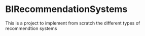 # BIRecommendationSystems
This is a project to implement from scratch the different types of recommendtion systems
